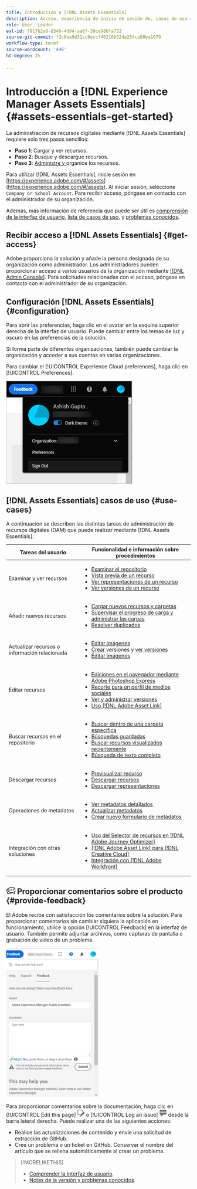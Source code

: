 ```yaml
---
title: Introducción a [!DNL Assets Essentials]
description: Acceso, experiencia de inicio de sesión de, casos de uso admitidos de y problemas conocidos de [!DNL Assets Essentials].
role: User, Leader
exl-id: 7917b2a0-8340-4d94-aa6f-30ce986fa752
source-git-commit: f2c6ea9d31cc6eccf46216b52de254ca88ba1079
workflow-type: tm+mt
source-wordcount: '446'
ht-degree: 3%

---
```


# Introducción a [!DNL Experience Manager Assets Essentials] {#assets-essentials-get-started}

<!-- TBD: Make links for these steps. -->

La administración de recursos digitales mediante [!DNL Assets Essentials] requiere solo tres pasos sencillos:

* **Paso 1**:  [](/help/add-delete.md) Cargar y  [](/help/navigate-view.md) ver recursos.
* **Paso 2**:  [](/help/search.md) Busque y  [](/help/manage-organize.md#download) descargue recursos.
* **Paso 3**:  [Administre y ](/help/manage-organize.md) organice los recursos.

Para utilizar [!DNL Assets Essentials], inicie sesión en [https://experience.adobe.com/#/assets](https://experience.adobe.com/#/assets). Al iniciar sesión, seleccione `Company or School Account`. Para recibir acceso, póngase en contacto con el administrador de su organización.

Además, más información de referencia que puede ser útil es [comprensión de la interfaz de usuario](/help/navigate-view.md), [lista de casos de uso](#use-cases), <!-- TBD: [supported file types](/help/supported-file-formats.md), --> y [problemas conocidos](/help/release-notes.md#known-issues).

## Recibir acceso a [!DNL Assets Essentials] {#get-access}

Adobe proporciona la solución y añade la persona designada de su organización como administrador. Los administradores pueden proporcionar acceso a varios usuarios de la organización mediante [[!DNL Admin Console]](https://helpx.adobe.com/es/enterprise/using/admin-console.html). Para solicitudes relacionadas con el acceso, póngase en contacto con el administrador de su organización.

## Configuración [!DNL Assets Essentials] {#configuration}

Para abrir las preferencias, haga clic en el avatar en la esquina superior derecha de la interfaz de usuario. Puede cambiar entre los temas de luz y oscuro en las preferencias de la solución.

Si forma parte de diferentes organizaciones, también puede cambiar la organización y acceder a sus cuentas en varias organizaciones.

Para cambiar el [!UICONTROL Experience Cloud preferences], haga clic en [!UICONTROL Preferences].

![Preferencia para cambiar el tema oscuro y el ligero](assets/theme-change.png)

<!-- TBD: What can admins configure? What more can users configure? Any doc that describes Exp Cloud preferences? 
Metadata forms is out of the scope of 6/17 GA. When the functionality is added, link to it from here. It is about configuring metadata UI. -->

<!-- TBD: This section contains beta-specific video that will be updated post-GA.

## Login experience {#login-experience}

When logging in, after providing the credentials, you can be prompted to select an account. In this case, select `Company or School Account` to proceed.

![Select an account to login](assets/do-not-localize/login-experience.gif)
-->

## [!DNL Assets Essentials] casos de uso {#use-cases}

A continuación se describen las distintas tareas de administración de recursos digitales (DAM) que puede realizar mediante [!DNL Assets Essentials].

| Tareas del usuario | Funcionalidad e información sobre procedimientos |
|-----|------|
| Examinar y ver recursos | <ul> <li>[Examinar el repositorio](/help/navigate-view.md#view-assets-and-details) </li> <li> [Vista previa de un recurso](/help/navigate-view.md#preview-assets) <li> [Ver representaciones de un recurso](/help/add-delete.md#renditions) </li> <li>[Ver versiones de un recurso](/help/manage-organize.md#view-versions)</li></ul> |
| Añadir nuevos recursos | <ul> <li>[Cargar nuevos recursos y carpetas](/help/add-delete.md#add-assets)</li> <li>[Supervisar el progreso de carga y administrar las cargas](/help/add-delete.md#upload-progress)</li> <li>[Resolver duplicados](/help/add-delete.md#resolve-upload-fails)</li> </ul> |
| Actualizar recursos o información relacionada | <ul> <li>[Editar imágenes](/help/edit-images.md)</li> <li>[Crear ](/help/manage-organize.md#create-versions) versiones y  [ver versiones](/help/manage-organize.md#view-versions)</li> <li>[Editar imágenes](/help/edit-images.md)</li> </ul> |
| Editar recursos | <ul> <li>[Ediciones en el navegador mediante Adobe Photoshop Express](/help/edit-images.md)</li> <li>[Recorte para un perfil de medios sociales](/help/edit-images.md#crop-straighten-images)</li> <li>[Ver y administrar versiones](/help/manage-organize.md#view-versions)</li> <li>[Uso [!DNL Adobe Asset Link]](/help/integration.md#integrations)</ul></ul> |
| Buscar recursos en el repositorio | <ul> <li>[Buscar dentro de una carpeta específica](/help/search.md#refine-search-results)</li> <li>[Búsquedas guardadas](/help/search.md#saved-search)</li> <li>[Buscar recursos visualizados recientemente](/help/search.md)</li> <li>[Búsqueda de texto completo](/help/search.md) |
| Descargar recursos | <ul> <li> [Previsualizar recurso](/help/navigate-view.md#preview-assets) </li> <li> [Descargar recursos](/help/manage-organize.md#download) <li> [Descargar representaciones](/help/add-delete.md#renditions) </li></ul> |
| Operaciones de metadatos | <ul> <li>[Ver metadatos detallados](/help/metadata.md) </li> <li> [Actualizar metadatos](/help/metadata.md#update-metadata)</li> <li> [Crear nuevo formulario de metadatos](/help/metadata.md#metadata-forms) </li> </ul> |
| Integración con otras soluciones | <ul> <li>[Uso del Selector de recursos en [!DNL Adobe Journey Optimizer]](/help/integration.md)</li> <li>[[!DNL Adobe Asset Link] para [!DNL Creative Cloud]](/help/integration.md)</li> <li>[Integración con [!DNL Adobe Workfront]](/help/integration.md)</li> </ul> |

<!--TBD: Merge the below rows in the table when the use cases are documented/available.

| How do I delete assets? | <ul> <li>[Delete assets](/help/manage-organize.md)</li> <li>Recover deleted assets</li> <li>Permanently delete assets</li> </ul> |
| How do I share assets or find shared assets? | <ul> <li>Shared by me</li> <li>Shared with me</li> <li>Share for comments and review</li> <li>Unshare assets</li> </ul> |
| How do I collaborate with others and get my assets reviewed | <ul> <li>Share for review</li> <li>Provide comments. Resolve and filter comments</li> <li>Annotations on images</li> <li>Assign tasks to specific users and prioritize</li> </ul> |

-->

## ![icono de comentarios ](assets/do-not-localize/feedback-icon.png) Proporcionar comentarios sobre el producto {#provide-feedback}

El Adobe recibe con satisfacción los comentarios sobre la solución. Para proporcionar comentarios sin cambiar siquiera la aplicación en funcionamiento, utilice la opción [!UICONTROL Feedback] en la interfaz de usuario. También permite adjuntar archivos, como capturas de pantalla o grabación de vídeo de un problema.

![opción de comentarios en la interfaz](assets/feedback-panel.png)

Para proporcionar comentarios sobre la documentación, haga clic en [!UICONTROL Edit this page] ![editar la página](assets/do-not-localize/edit-page.png) o [!UICONTROL Log an issue] ![crear un problema de GitHub](assets/do-not-localize/github-issue.png) desde la barra lateral derecha. Puede realizar una de las siguientes acciones:

* Realice las actualizaciones de contenido y envíe una solicitud de extracción de GitHub.
* Cree un problema o un ticket en GitHub. Conservar el nombre del artículo que se rellena automáticamente al crear un problema.

>[!MORELIKETHIS]
>
>* [Comprender la interfaz de usuario](/help/navigate-view.md).
>* [Notas de la versión y problemas conocidos](/help/release-notes.md).


<!-- TBD: 
>* [Supported file types](/help/supported-file-formats.md).
-->
